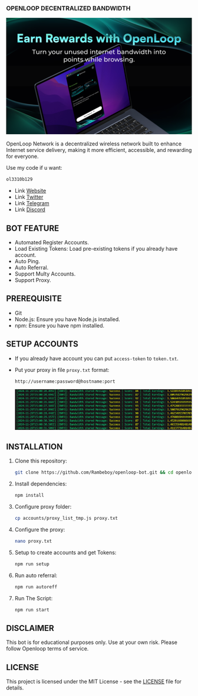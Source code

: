 ### OPENLOOP DECENTRALIZED BANDWIDTH

![banner](assets/image.png)

OpenLoop Network is a decentralized wireless network built to enhance Internet service delivery, making it more efficient, accessible, and rewarding for everyone.

Use my code if u want:
   ```bash
   ol3310b129
   ```
- Link [Website](https://openloop.so/)
- Link [Twitter](https://x.com/openloop_so)
- Link [Telegram](https://t.me/openloop_updates)
- Link [Discord](https://discord.com/)

## BOT FEATURE

- Automated Register Accounts.
- Load Existing Tokens: Load pre-existing tokens if you already have account.
- Auto Ping.
- Auto Referral.
- Support Multy Accounts.
- Support Proxy.

## PREREQUISITE

- Git
- Node.js: Ensure you have Node.js installed.
- npm: Ensure you have npm installed.

## SETUP ACCOUNTS

- If you already have account you can put `access-token` to `token.txt`.

- Put your proxy in file `proxy.txt` format:
  ```bash
  http://username:password@hostname:port
  ```

  ![intro](assets/image-1.png)

## INSTALLATION

1. Clone this repository:
   ```bash
   git clone https://github.com/Rambeboy/openloop-bot.git && cd openloop-bot
   ```
2. Install dependencies:
   ```bash
   npm install
   ```
3. Configure proxy folder:
   ```bash
   cp accounts/proxy_list_tmp.js proxy.txt
   ```
4. Configure the proxy:
   ```bash
   nano proxy.txt
   ```
5. Setup to create accounts and get Tokens:
   ```bash
   npm run setup
   ```
6. Run auto referral:
   ```bash
   npm run autoreff
   ```
7. Run The Script:
   ```bash
   npm run start
   ```

## DISCLAIMER

This bot is for educational purposes only. Use at your own risk. Please follow Openloop terms of service.

## LICENSE

This project is licensed under the MIT License - see the [LICENSE](LICENSE) file for details.
